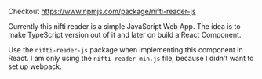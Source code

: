 Checkout https://www.npmjs.com/package/nifti-reader-js

Currently this nifti reader is a simple JavaScript Web App.
The idea is to make TypeScript version out of it and later on build a React Component.

Use the `nifti-reader-js` package when implementing this component in React.
I am only using the `nifti-reader-min.js` file, because I didn't want to set up webpack. 
